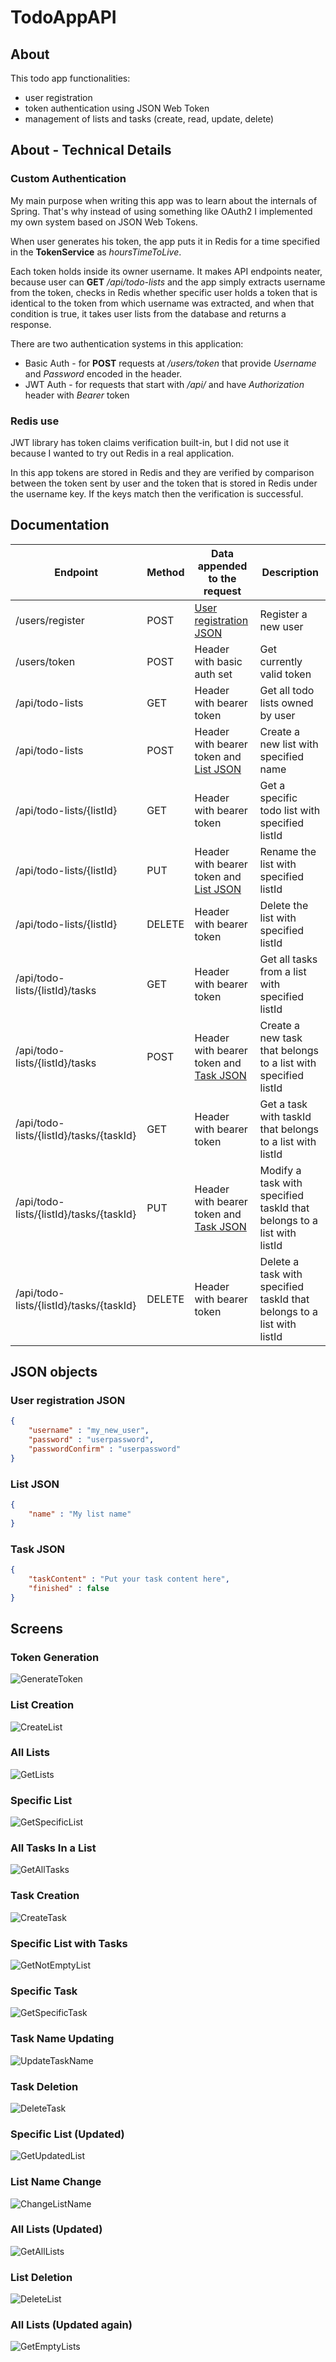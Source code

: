 # TodoAppAPI

## About
This todo app functionalities:
* user registration
* token authentication using JSON Web Token
* management of lists and tasks (create, read, update, delete)

## About - Technical Details

### Custom Authentication

My main purpose when writing this app was to learn about the internals of Spring.
That's why instead of using something like OAuth2 I implemented my own system based on JSON Web Tokens.

When user generates his token, the app puts it in Redis for a time specified
in the **TokenService** as *hoursTimeToLive*.

Each token holds inside its owner username. It makes API endpoints neater,
because user can **GET** */api/todo-lists* and the app simply extracts username from the token, 
checks in Redis whether specific user holds a token that is identical to the token from which username was extracted, and
when that condition is true, it takes user lists from the database and returns a response. 

There are two authentication systems in this application:
* Basic Auth - for **POST** requests at */users/token* that provide *Username* and *Password* encoded in the header.
* JWT Auth - for requests that start with */api/* and have *Authorization* header with *Bearer* token

### Redis use

JWT library has token claims verification built-in, but I did not use it because I wanted to try out Redis in a real application.

In this app tokens are stored in Redis and they are verified by comparison between the token sent by user and the token that is stored 
in Redis under the username key. If the keys match then the verification is successful.


## Documentation
| Endpoint                                          | Method | Data appended to the request            |      Description                           |
| ------------------------------------------------- | ------ | --------------------------------------- |      ------------                          |
| /users/register                                   | POST   |  [User registration JSON](https://github.com/Echelon133/TodoAppAPI/blob/master/README.MD#user-registration-json)                                     |      Register a new user                   |
| /users/token                                      | POST   |  Header with basic auth set             | Get currently valid token                  |
| /api/todo-lists                                   | GET    |  Header with bearer token               | Get all todo lists owned by user           |
| /api/todo-lists                                   | POST   |  Header with bearer token and [List JSON](https://github.com/Echelon133/TodoAppAPI/blob/master/README.MD#list-json)        | Create a new list with specified name      |
| /api/todo-lists/{listId}                          | GET    |  Header with bearer token               | Get a specific todo list with specified listId |
| /api/todo-lists/{listId}                          | PUT    |  Header with bearer token and [List JSON](https://github.com/Echelon133/TodoAppAPI/blob/master/README.MD#list-json)        | Rename the list with specified listId          |
| /api/todo-lists/{listId}                          | DELETE |  Header with bearer token               | Delete the list with specified listId          |
| /api/todo-lists/{listId}/tasks                    | GET    |  Header with bearer token               | Get all tasks from a list with specified listId|
| /api/todo-lists/{listId}/tasks                    | POST   |  Header with bearer token and [Task JSON](https://github.com/Echelon133/TodoAppAPI/blob/master/README.MD#task-json)        | Create a new task that belongs to a list with specified listId|
| /api/todo-lists/{listId}/tasks/{taskId}           | GET    |  Header with bearer token               | Get a task with taskId that belongs to a list with listId |
| /api/todo-lists/{listId}/tasks/{taskId}           | PUT    |  Header with bearer token and [Task JSON](https://github.com/Echelon133/TodoAppAPI/blob/master/README.MD#task-json)        | Modify a task with specified taskId that belongs to a list with listId |
| /api/todo-lists/{listId}/tasks/{taskId}           | DELETE |  Header with bearer token               | Delete a task with specified taskId that belongs to a list with listId |




## JSON objects

### User registration JSON

```Json
{
    "username" : "my_new_user",
    "password" : "userpassword",
    "passwordConfirm" : "userpassword"
}
```

### List JSON

```Json
{
    "name" : "My list name"
}
```

### Task JSON

```Json
{
    "taskContent" : "Put your task content here",
    "finished" : false
}
```
## Screens
### Token Generation
![GenerateToken](https://github.com/Echelon133/TodoAppAPI/blob/master/screens/1GenerateToken.png)

### List Creation
![CreateList](https://github.com/Echelon133/TodoAppAPI/blob/master/screens/2CreateList.png)

### All Lists 
![GetLists](https://github.com/Echelon133/TodoAppAPI/blob/master/screens/3GetLists.png)

### Specific List
![GetSpecificList](https://github.com/Echelon133/TodoAppAPI/blob/master/screens/4GetSpecificList.png)

### All Tasks In a List
![GetAllTasks](https://github.com/Echelon133/TodoAppAPI/blob/master/screens/5GetAllTasks.png)

### Task Creation
![CreateTask](https://github.com/Echelon133/TodoAppAPI/blob/master/screens/6CreateTask.png)

### Specific List with Tasks
![GetNotEmptyList](https://github.com/Echelon133/TodoAppAPI/blob/master/screens/7GetNotEmptyList.png)

### Specific Task
![GetSpecificTask](https://github.com/Echelon133/TodoAppAPI/blob/master/screens/8GetSpecificTask.png)

### Task Name Updating
![UpdateTaskName](https://github.com/Echelon133/TodoAppAPI/blob/master/screens/9UpdateTaskName.png)

### Task Deletion
![DeleteTask](https://github.com/Echelon133/TodoAppAPI/blob/master/screens/10DeleteTask.png)

### Specific List (Updated)
![GetUpdatedList](https://github.com/Echelon133/TodoAppAPI/blob/master/screens/11GetUpdatedList.png)

### List Name Change
![ChangeListName](https://github.com/Echelon133/TodoAppAPI/blob/master/screens/12ChangeListName.png)

### All Lists (Updated)
![GetAllLists](https://github.com/Echelon133/TodoAppAPI/blob/master/screens/13GetAllLists.png)

### List Deletion
![DeleteList](https://github.com/Echelon133/TodoAppAPI/blob/master/screens/14DeleteList.png)

### All Lists (Updated again)
![GetEmptyLists](https://github.com/Echelon133/TodoAppAPI/blob/master/screens/15GetEmptyLists.png)
